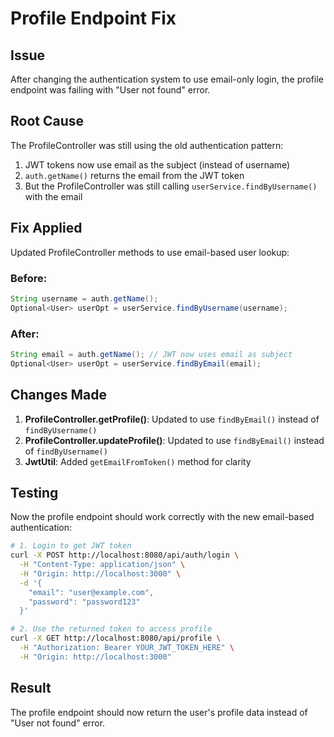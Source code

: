 # Profile Endpoint Fix

## Issue
After changing the authentication system to use email-only login, the profile endpoint was failing with "User not found" error.

## Root Cause
The ProfileController was still using the old authentication pattern:
1. JWT tokens now use email as the subject (instead of username)
2. `auth.getName()` returns the email from the JWT token
3. But the ProfileController was still calling `userService.findByUsername()` with the email

## Fix Applied
Updated ProfileController methods to use email-based user lookup:

### Before:
```java
String username = auth.getName();
Optional<User> userOpt = userService.findByUsername(username);
```

### After:
```java
String email = auth.getName(); // JWT now uses email as subject
Optional<User> userOpt = userService.findByEmail(email);
```

## Changes Made
1. **ProfileController.getProfile()**: Updated to use `findByEmail()` instead of `findByUsername()`
2. **ProfileController.updateProfile()**: Updated to use `findByEmail()` instead of `findByUsername()`
3. **JwtUtil**: Added `getEmailFromToken()` method for clarity

## Testing
Now the profile endpoint should work correctly with the new email-based authentication:

```bash
# 1. Login to get JWT token
curl -X POST http://localhost:8080/api/auth/login \
  -H "Content-Type: application/json" \
  -H "Origin: http://localhost:3000" \
  -d '{
    "email": "user@example.com",
    "password": "password123"
  }'

# 2. Use the returned token to access profile
curl -X GET http://localhost:8080/api/profile \
  -H "Authorization: Bearer YOUR_JWT_TOKEN_HERE" \
  -H "Origin: http://localhost:3000"
```

## Result
The profile endpoint should now return the user's profile data instead of "User not found" error.